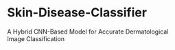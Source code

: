 # Skin-Disease-Classifier
A Hybrid CNN-Based Model for Accurate Dermatological Image Classification
